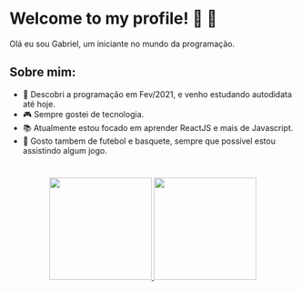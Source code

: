 
<h1>Welcome to my profile! 🚀 👋</h1>
<p>Olá eu sou Gabriel, um iniciante no mundo da programação.</p>

<h2>Sobre mim:</h2>

* 💙 Descobri a programação em Fev/2021, e venho estudando autodidata até hoje.
* 🎮 Sempre gostei de tecnologia.
* 📚 Atualmente estou focado em aprender ReactJS e mais de Javascript.
* 🏀 Gosto tambem de futebol e basquete, sempre que possível estou assistindo algum jogo.

#

<div align="center">
  <a href="https://github.com/gabriellima2">
  <img height="180em" src="https://github-readme-stats.vercel.app/api?username=gabriellima2&show_icons=true&theme=aura&include_all_commits=true"/>
  <img height="180em" src="https://github-readme-stats.vercel.app/api/top-langs/?username=gabriellima2&layout=compact&langs_count=7&theme=aura"/>
</div>
